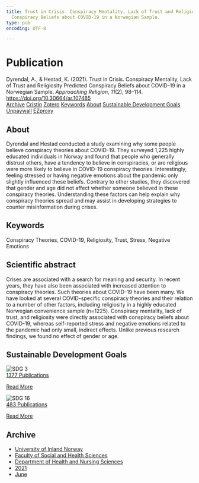 ```yaml
---
title: Trust in Crisis. Conspiracy Mentality, Lack of Trust and Religiosity Predicted
  Conspiracy Beliefs about COVID-19 in a Norwegian Sample.
type: pub
encoding: UTF-8

---
```

<h1>Publication</h1>
<article id="csl-bib-container-H2TZTBZ3" class="csl-bib-container">
  <div class="csl-bib-body"> <div class="csl-entry">Dyrendal, A., &#38; Hestad, K. (2021). Trust in Crisis. Conspiracy Mentality, Lack of Trust and Religiosity Predicted Conspiracy Beliefs about COVID-19 in a Norwegian Sample. <i>Approaching Religion</i>, <i>11</i>(2), 98–114. <a href="https://doi.org/10.30664/ar.107485">https://doi.org/10.30664/ar.107485</a></div> </div>
  <div class="csl-bib-buttons">
    <a href="#taxonomy-article-H2TZTBZ3" alt="archive" class="csl-bib-button">Archive</a>
    <a href="https://app.cristin.no/results/show.jsf?id=1918744" alt="Cristin" class="csl-bib-button">Cristin</a>
    <a href="http://zotero.org/groups/5881554/items/H2TZTBZ3" alt="Zotero" class="csl-bib-button">Zotero</a>
    <a href="#keywords-article-H2TZTBZ3" alt="keywords" class="csl-bib-button">Keywords</a>
    <a href="#about-article-H2TZTBZ3" alt="about_pub" class="csl-bib-button">About</a>
    <a href="#sdg-article-H2TZTBZ3" alt="sdg" class="csl-bib-button">Sustainable Development Goals</a>
    <a href="https://journal.fi/ar/article/download/107485/66000" alt="Unpaywall" class="csl-bib-button">Unpaywall</a>
    <a href="https://journal.fi/ar/article/download/107485/66000" alt="EZproxy" class="csl-bib-button">EZproxy</a>
  </div>
  <div id="csl-bib-meta-container-H2TZTBZ3"></div>
</article>
<div id="csl-bib-meta-H2TZTBZ3" class="csl-bib-meta">
  <article id="about-article-H2TZTBZ3" class="about_pub-article">
    <h1>About</h1>
    Dyrendal and Hestad conducted a study examining why some people believe conspiracy theories about COVID-19. They surveyed 1,225 highly educated individuals in Norway and found that people who generally distrust others, have a tendency to believe in conspiracies, or are religious were more likely to believe in COVID-19 conspiracy theories. Interestingly, feeling stressed or having negative emotions about the pandemic only slightly influenced these beliefs. Contrary to other studies, they discovered that gender and age did not affect whether someone believed in these conspiracy theories. Understanding these factors can help explain why conspiracy theories spread and may assist in developing strategies to counter misinformation during crises.
  </article>
  <article id="keywords-article-H2TZTBZ3" class="keywords-article">
    <h1>Keywords</h1>
    Conspiracy Theories, COVID-19, Religiosity, Trust, Stress, Negative Emotions
  </article>
  <article id="abstract-article-H2TZTBZ3" class="abstract-article">
    <h1>Scientific abstract</h1>
    Crises are associated with a search for meaning and security. In recent years, they have also been associated with increased attention to conspiracy theories. Such theories about COVID-19 have been many. We have looked at several COVID-specific conspiracy theories and their relation to a number of other factors, including religiosity in a highly educated Norwegian convenience sample (n=1225). Conspiracy mentality, lack of trust, and religiosity were directly associated with conspiracy beliefs about COVID-19, whereas self-reported stress and negative emotions related to the pandemic had only small, indirect effects. Unlike previous research findings, we found no effect of gender or age.
  </article>
  <article id="sdg-article-H2TZTBZ3" class="sdg-article">
    <h1>Sustainable Development Goals</h1>
    <div class="sdg-container"><div id="sdg3" class="sdg">
        <img src="{{< params subfolder >}}images/sdg/sdg03_en.png" class="image" alt="SDG 3">
        <div class="sdg-overlay">
          <a href="{{< params subfolder >}}en/archive/?sdg=3#archive" class="sdg-publication-count"><span>1377</span> Publications</a>
          <p><a href="https://sdgs.un.org/goals/goal3" class="sdg-read-more">Read More</a></p>
        </div>
      </div> <div id="sdg16" class="sdg">
        <img src="{{< params subfolder >}}images/sdg/sdg16_en.png" class="image" alt="SDG 16">
        <div class="sdg-overlay">
          <a href="{{< params subfolder >}}en/archive/?sdg=16#archive" class="sdg-publication-count"><span>483</span> Publications</a>
          <p><a href="https://sdgs.un.org/goals/goal16" class="sdg-read-more">Read More</a></p>
        </div>
      </div></div>
  </article>
  <article id="taxonomy-article-H2TZTBZ3" class="taxonomy-article">
    <h1>Archive</h1>
    <ul>
      <li><a href="{{< params subfolder >}}en/archive/?key=3DCRN523">University of Inland Norway</a></li>
      <li><a href="{{< params subfolder >}}en/archive/?key=IDKFS3MX">Faculty of Social and Health Sciences</a></li>
      <li><a href="{{< params subfolder >}}en/archive/?key=GTV4ECMZ">Department of Health and Nursing Sciences</a></li>
      <li><a href="{{< params subfolder >}}en/archive/?key=4IUS5XY3">2021</a></li>
      <li><a href="{{< params subfolder >}}en/archive/?key=2NHRB3LQ">June</a></li>
    </ul>
  </article>
</div>
